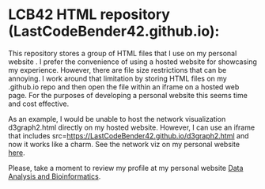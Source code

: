 # LCB42 HTML repository (LastCodeBender42.github.io):

This repository stores a group of HTML files that I use on my personal website . I prefer the convenience of using a hosted website for showcasing my experience. However, there are file size restrictions that can be annoying. I work around that limitation by storing HTML files on my .github.io repo and then open the file within an iframe on a hosted web page. For the purposes of developing a personal website this seems time and cost effective.

As an example, I would be unable to host the network visualization d3graph2.html directly on my hosted website. However, I can use an iframe that includes src=https://LastCodeBender42.github.io/d3graph2.html and now it works like a charm. See the network viz on my personal website <a href="https://analysisandinformatics.org/d2graph2-html">here</a>.


Please, take a moment to review my profile at my personal website <a href="https://analysisandinformatics.org/home">Data Analysis and Bioinformatics</a>.

